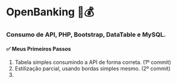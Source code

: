 # OpenBanking 🏦💰
### Consumo de API, PHP, Bootstrap, DataTable e MySQL.

#### ✅ Meus Primeiros Passos
1. Tabela simples consumindo a API de forma correta. (1º commit)
2. Estilização parcial, usando bordas simples mesmo. (2º commit)
3. 
